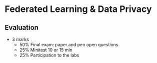 # Federated Learning & Data Privacy

## Evaluation

- 3 marks
  - 50% Final exam: paper and pen open questions
  - 25% Minitest 10 or 15 min
  - 25% Participation to the labs